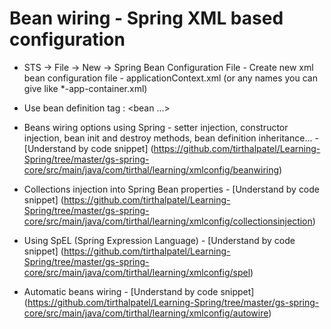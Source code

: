 # Bean wiring - Spring XML based configuration

* STS -> File -> New -> Spring Bean Configuration File - Create new xml bean configuration file - applicationContext.xml (or any names you can give like *-app-container.xml)

* Use bean definition tag : <bean ...> </bean>		


* Beans wiring options using Spring - setter injection, constructor injection, bean init and destroy methods, bean definition inheritance... - [Understand by code snippet] (https://github.com/tirthalpatel/Learning-Spring/tree/master/gs-spring-core/src/main/java/com/tirthal/learning/xmlconfig/beanwiring)

* Collections injection into Spring Bean properties - [Understand by code snippet] (https://github.com/tirthalpatel/Learning-Spring/tree/master/gs-spring-core/src/main/java/com/tirthal/learning/xmlconfig/collectionsinjection)

* Using SpEL (Spring Expression Language) - [Understand by code snippet] (https://github.com/tirthalpatel/Learning-Spring/tree/master/gs-spring-core/src/main/java/com/tirthal/learning/xmlconfig/spel)

* Automatic beans wiring - [Understand by code snippet] (https://github.com/tirthalpatel/Learning-Spring/tree/master/gs-spring-core/src/main/java/com/tirthal/learning/xmlconfig/autowire)